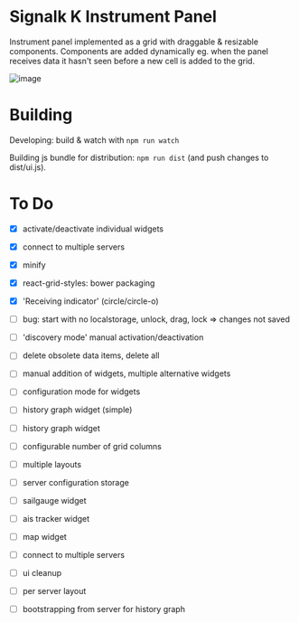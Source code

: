 Signalk K Instrument Panel
===============

Instrument panel implemented as a grid with draggable &amp; resizable components. Components are added dynamically eg. when the panel receives data it hasn't seen before a new cell is added to the grid.

![image](https://cloud.githubusercontent.com/assets/1049678/5593080/9657b632-91fc-11e4-9585-53e90c101149.png)


Building
================
Developing: build & watch with `npm run watch`

Building js bundle for distribution: `npm run dist` (and push changes to dist/ui.js).


To Do
=================
- [x] activate/deactivate individual widgets
- [x] connect to multiple servers
- [X] minify 
- [x] react-grid-styles: bower packaging  
- [x] 'Receiving indicator' (circle/circle-o)

- [ ] bug: start with no localstorage, unlock, drag, lock => changes not saved


- [ ] 'discovery mode' manual activation/deactivation
- [ ] delete obsolete data items, delete all
- [ ] manual addition of widgets, multiple alternative widgets
- [ ] configuration mode for widgets
- [ ] history graph widget (simple)
- [ ] history graph widget 
- [ ] configurable number of grid columns
- [ ] multiple layouts
- [ ] server configuration storage
- [ ] sailgauge widget
- [ ] ais tracker widget
- [ ] map widget
- [ ] connect to multiple servers
- [ ] ui cleanup
- [ ] per server layout
- [ ] bootstrapping from server for history graph


